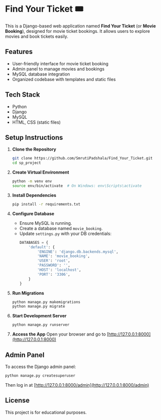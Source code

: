 
# Find Your Ticket 🎟️

This is a Django-based web application named **Find Your Ticket** (or **Movie Booking**), designed for movie ticket bookings. It allows users to explore movies and book tickets easily.

## Features

- User-friendly interface for movie ticket booking
- Admin panel to manage movies and bookings
- MySQL database integration
- Organized codebase with templates and static files

## Tech Stack

- Python
- Django
- MySQL
- HTML, CSS (static files)

## Setup Instructions

1. **Clone the Repository**
   ```bash
   git clone https://github.com/SmrutiPadshala/Find_Your_Ticket.git
   cd sp_project
   ```

2. **Create Virtual Environment**
   ```bash
   python -m venv env
   source env/bin/activate  # On Windows: env\Scripts\activate
   ```

3. **Install Dependencies**
   ```bash
   pip install -r requirements.txt
   ```

4. **Configure Database**
   - Ensure MySQL is running.
   - Create a database named `movie_booking`.
   - Update `settings.py` with your DB credentials:
     ```python
     DATABASES = {
         'default': {
             'ENGINE': 'django.db.backends.mysql',
             'NAME': 'movie_booking',
             'USER': 'root',
             'PASSWORD': '',
             'HOST': 'localhost',
             'PORT': '3306',
         }
     }
     ```

5. **Run Migrations**
   ```bash
   python manage.py makemigrations
   python manage.py migrate
   ```

6. **Start Development Server**
   ```bash
   python manage.py runserver
   ```

7. **Access the App**
   Open your browser and go to [http://127.0.0.1:8000](http://127.0.0.1:8000)

## Admin Panel

To access the Django admin panel:
```bash
python manage.py createsuperuser
```
Then log in at [http://127.0.0.1:8000/admin](http://127.0.0.1:8000/admin)

## License

This project is for educational purposes.
